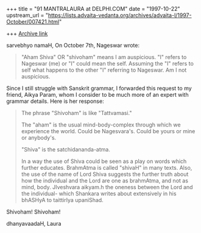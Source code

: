+++
title = "91 MANTRALAURA at DELPHI.COM"
date = "1997-10-22"
upstream_url = "https://lists.advaita-vedanta.org/archives/advaita-l/1997-October/007421.html"

+++
[Archive link](https://lists.advaita-vedanta.org/archives/advaita-l/1997-October/007421.html)

sarvebhyo namaH,
  On October 7th, Nageswar wrote:

>"Aham Shiva" OR "shivoham" means I am
>auspicious.  "I" refers to Nageswar
>(me) or "I" could mean the self. Assuming
>the "I" refers to self what happens to the
>other "I" referring  to Nageswar. Am I not
>auspicious.

  Since I still struggle with Sanskrit grammar,
I forwarded this request to my friend, Aikya
Param, whom I consider to be much more of an
expert with grammar details. Here is her response:

>The phrase "Shivoham" is like "Tattvamasi."
>
>The "aham" is the usual mind-body-complex
>through which we experience the world.  Could
>be Nagesvara's. Could be yours or mine or
>anybody's.
>
>"Shiva" is the satchidananda-atma.
>
>In a way the use of Shiva could be seen as
>a play on words which further educates.
>BrahmAtma is called "shivaH" in many texts.
>Also, the use of the name of Lord Shiva
>suggests the further truth about how the
>individual and the Lord are one as brahmAtma,
>and not as mind, body.  JIveshvara aikyam.h
>the oneness between the Lord and the individual-
>which Shankara writes about extensively in his
>bhASHyA to taittirIya upaniShad.

Shivoham! Shivoham!

dhanyavaadaH,
  Laura


